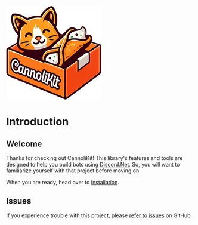 ![CannoliKit](images/Logo.png "CannoliKit")

# Introduction

## Welcome

Thanks for checking out CannoliKit! This library's features and tools are designed to help you build bots using [Discord.Net](https://docs.discordnet.dev/guides/introduction/intro.html). So, you will want to familiarize yourself with that project before moving on.

When you are ready, head over to [Installation](docs/installation.md).

## Issues

If you experience trouble with this project, please [refer to issues](https://github.com/codethecodeman/CannoliKit/issues) on GitHub.

